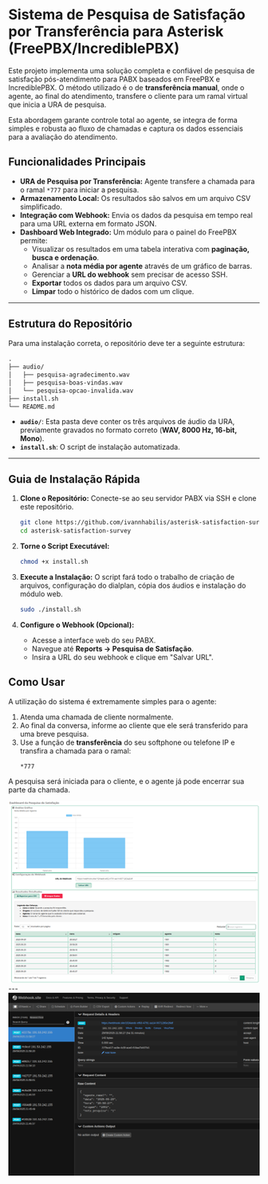 # Sistema de Pesquisa de Satisfação por Transferência para Asterisk (FreePBX/IncrediblePBX)

Este projeto implementa uma solução completa e confiável de pesquisa de satisfação pós-atendimento para PABX baseados em FreePBX e IncrediblePBX. O método utilizado é o de **transferência manual**, onde o agente, ao final do atendimento, transfere o cliente para um ramal virtual que inicia a URA de pesquisa.

Esta abordagem garante controle total ao agente, se integra de forma simples e robusta ao fluxo de chamadas e captura os dados essenciais para a avaliação do atendimento.

## Funcionalidades Principais

- **URA de Pesquisa por Transferência:** Agente transfere a chamada para o ramal `*777` para iniciar a pesquisa.
- **Armazenamento Local:** Os resultados são salvos em um arquivo CSV simplificado.
- **Integração com Webhook:** Envia os dados da pesquisa em tempo real para uma URL externa em formato JSON.
- **Dashboard Web Integrado:** Um módulo para o painel do FreePBX permite:
    - Visualizar os resultados em uma tabela interativa com **paginação, busca e ordenação**.
    - Analisar a **nota média por agente** através de um gráfico de barras.
    - Gerenciar a **URL do webhook** sem precisar de acesso SSH.
    - **Exportar** todos os dados para um arquivo CSV.
    - **Limpar** todo o histórico de dados com um clique.

---

## Estrutura do Repositório

Para uma instalação correta, o repositório deve ter a seguinte estrutura:

```
.
├── audio/
│   ├── pesquisa-agradecimento.wav
│   ├── pesquisa-boas-vindas.wav
│   └── pesquisa-opcao-invalida.wav
├── install.sh
└── README.md
```

- **`audio/`**: Esta pasta deve conter os três arquivos de áudio da URA, previamente gravados no formato correto (**WAV, 8000 Hz, 16-bit, Mono**).
- **`install.sh`**: O script de instalação automatizada.

---

## Guia de Instalação Rápida

1.  **Clone o Repositório:**
    Conecte-se ao seu servidor PABX via SSH e clone este repositório.
    ```bash
    git clone https://github.com/ivannhabilis/asterisk-satisfaction-survey.git
    cd asterisk-satisfaction-survey
    ```

2.  **Torne o Script Executável:**
    ```bash
    chmod +x install.sh
    ```

3.  **Execute a Instalação:**
    O script fará todo o trabalho de criação de arquivos, configuração do dialplan, cópia dos áudios e instalação do módulo web.
    ```bash
    sudo ./install.sh
    ```

4.  **Configure o Webhook (Opcional):**
    - Acesse a interface web do seu PABX.
    - Navegue até **Reports -> Pesquisa de Satisfação**.
    - Insira a URL do seu webhook e clique em "Salvar URL".

## Como Usar

A utilização do sistema é extremamente simples para o agente:

1.  Atenda uma chamada de cliente normalmente.
2.  Ao final da conversa, informe ao cliente que ele será transferido para uma breve pesquisa.
3.  Use a função de **transferência** do seu softphone ou telefone IP e transfira a chamada para o ramal:
    ```
    *777
    ```
A pesquisa será iniciada para o cliente, e o agente já pode encerrar sua parte da chamada.

<div align="center">
  <img src="src/dashboard-survey.png" alt="pagina_dashboard_survey">
</div>
---
<div align="center">
  <img src="src/webhook-survey.png" alt="pagina_webhook_survey">
</div>
